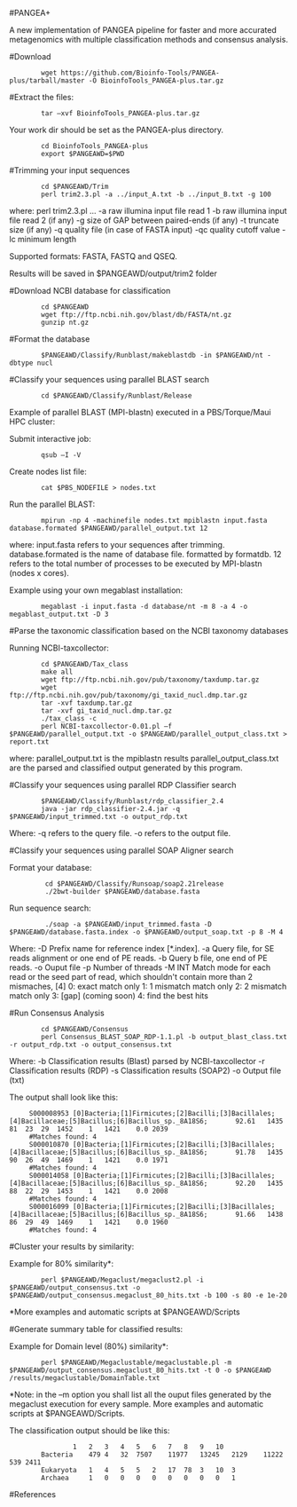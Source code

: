 #PANGEA+

A new implementation of PANGEA pipeline for faster and more accurated metagenomics with multiple classification methods and consensus analysis.


#Download

            wget https://github.com/Bioinfo-Tools/PANGEA-plus/tarball/master -O BioinfoTools_PANGEA-plus.tar.gz

#Extract the files:

            tar –xvf BioinfoTools_PANGEA-plus.tar.gz


Your work dir should be set as the PANGEA-plus directory.

            cd BioinfoTools_PANGEA-plus
            export $PANGEAWD=$PWD


#Trimming your input sequences

            cd $PANGEAWD/Trim
            perl trim2.3.pl -a ../input_A.txt -b ../input_B.txt -g 100

where: perl trim2.3.pl ...
	-a raw illumina input file read 1
	-b raw illumina input file read 2 (if any) 
	-g size of GAP between paired-ends (if any) 
	-t truncate size (if any)
	-q quality file (in case of FASTA input)
	-qc quality cutoff value
	-lc minimum length 

Supported formats: FASTA, FASTQ and QSEQ.

Results will be saved in $PANGEAWD/output/trim2 folder


#Download NCBI database for classification

            cd $PANGEAWD
            wget ftp://ftp.ncbi.nih.gov/blast/db/FASTA/nt.gz
            gunzip nt.gz

#Format the database

            $PANGEAWD/Classify/Runblast/makeblastdb -in $PANGEAWD/nt -dbtype nucl

#Classify your sequences using parallel BLAST search

            cd $PANGEAWD/Classify/Runblast/Release

Example of parallel BLAST (MPI-blastn) executed in a PBS/Torque/Maui HPC cluster:

Submit interactive job:

            qsub –I -V

Create nodes list file:

            cat $PBS_NODEFILE > nodes.txt

Run the parallel BLAST:

            mpirun -np 4 -machinefile nodes.txt mpiblastn input.fasta database.formated $PANGEAWD/parallel_output.txt 12

where: 	input.fasta refers to your sequences after trimming.
database.formated is the name of database file. 
formatted by formatdb. 
12 refers to the total number of processes to be executed by MPI-blastn (nodes x cores).


Example using your own megablast installation:

            megablast -i input.fasta -d database/nt -m 8 -a 4 -o megablast_output.txt -D 3

#Parse the taxonomic classification based on the NCBI taxonomy databases

Running NCBI-taxcollector:

            cd $PANGEAWD/Tax_class
            make all
            wget ftp://ftp.ncbi.nih.gov/pub/taxonomy/taxdump.tar.gz
            wget ftp://ftp.ncbi.nih.gov/pub/taxonomy/gi_taxid_nucl.dmp.tar.gz
            tar -xvf taxdump.tar.gz
            tar -xvf gi_taxid_nucl.dmp.tar.gz
            ./tax_class -c
            perl NCBI-taxcollector-0.01.pl –f $PANGEAWD/parallel_output.txt -o $PANGEAWD/parallel_output_class.txt > report.txt

where: 	parallel_output.txt is the mpiblastn results
parallel_output_class.txt are the parsed and classified output generated by this program.


#Classify your sequences using parallel RDP Classifier search

            $PANGEAWD/Classify/Runblast/rdp_classifier_2.4
            java -jar rdp_classifier-2.4.jar -q $PANGEAWD/input_trimmed.txt -o output_rdp.txt
            
Where:  -q refers to the query file.
   	-o refers to the output file.
   	
   	
#Classify your sequences using parallel SOAP Aligner search

Format your database:

             cd $PANGEAWD/Classify/Runsoap/soap2.21release
             ./2bwt-builder $PANGEAWD/database.fasta

Run sequence search:             

             ./soap -a $PANGEAWD/input_trimmed.fasta -D $PANGEAWD/database.fasta.index -o $PANGEAWD/output_soap.txt -p 8 -M 4

Where:  -D   Prefix name for reference index [*.index].
	-a   Query file, for SE reads alignment or one end of PE reads.
	-b   Query b file, one end of PE reads.
	-o   Ouput file
	-p   Number of threads
	-M   INT   Match mode for each read or the seed part of read,  which
	shouldn't contain more than 2 mismaches, [4]
	0: exact match only
 	1: 1 mismatch match only
  	2: 2 mismatch match only
  	3: [gap] (coming soon)
  	4: find the best hits

#Run Consensus Analysis

            cd $PANGEAWD/Consensus
            perl Consensus_BLAST_SOAP_RDP-1.1.pl -b output_blast_class.txt -r output_rdp.txt -o output_consensus.txt

Where:
	-b Classification results (Blast) parsed by NCBI-taxcollector
	-r Classification results (RDP)
	-s Classification results (SOAP2)
	-o Output file (txt)

The output shall look like this:

         S000008953	[0]Bacteria;[1]Firmicutes;[2]Bacilli;[3]Bacillales;[4]Bacillaceae;[5]Bacillus;[6]Bacillus_sp._8A18S6;		92.61	1435	81	23	29	1452	1	1421	0.0	2039
         #Matches found: 4
         S000010870	[0]Bacteria;[1]Firmicutes;[2]Bacilli;[3]Bacillales;[4]Bacillaceae;[5]Bacillus;[6]Bacillus_sp._8A18S6;		91.78	1435	90	26	49	1469	1	1421	0.0	1971
         #Matches found: 4
         S000014058	[0]Bacteria;[1]Firmicutes;[2]Bacilli;[3]Bacillales;[4]Bacillaceae;[5]Bacillus;[6]Bacillus_sp._8A18S6;		92.20	1435	88	22	29	1453	1	1421	0.0	2008
         #Matches found: 4
         S000016099	[0]Bacteria;[1]Firmicutes;[2]Bacilli;[3]Bacillales;[4]Bacillaceae;[5]Bacillus;[6]Bacillus_sp._8A18S6;		91.66	1438	86	29	49	1469	1	1421	0.0	1960
         #Matches found: 4


#Cluster your results by similarity:

Example for 80% similarity*:

            perl $PANGEAWD/Megaclust/megaclust2.pl -i $PANGEAWD/output_consensus.txt -o $PANGEAWD/output_consensus.megaclust_80_hits.txt -b 100 -s 80 -e 1e-20

*More examples and automatic scripts at $PANGEAWD/Scripts


#Generate summary table for classified results:

Example for Domain level (80%) similarity*:

            perl $PANGEAWD/Megaclustable/megaclustable.pl -m $PANGEAWD/output_consensus.megaclust_80_hits.txt -t 0 -o $PANGEAWD /results/megaclustable/DomainTable.txt

*Note: in the –m option you shall list all the ouput files generated by the megaclust execution for every sample. More examples and automatic scripts at $PANGEAWD/Scripts.

The classification output should be like this:

            		1	2	3	4	5	6	7	8	9	10
            Bacteria	479	4	32	7507	11977	13245	2129	11222	539	2411	
            Eukaryota	1	4	5	5	2	17	78	3	10	3	
            Archaea		1	0	0	0	0	0	0	0	0	1		

#References

